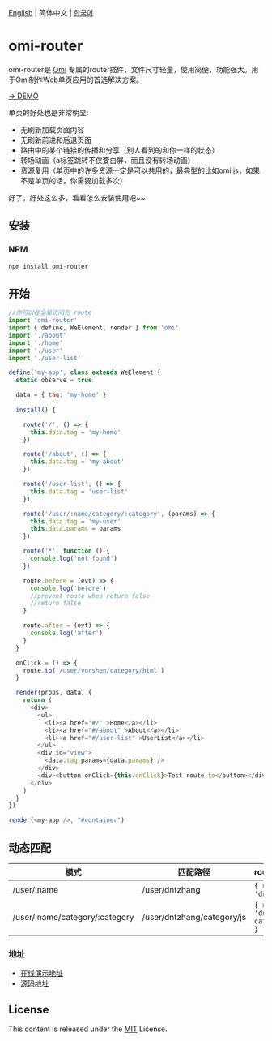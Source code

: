 ﻿[English](./README.md) | 简体中文 | [한국어](./README.KR.md)

# omi-router

omi-router是 [Omi](http://omijs.org) 专属的router插件，文件尺寸轻量，使用简便，功能强大。用于Omi制作Web单页应用的首选解决方案。

[→ DEMO](https://tencent.github.io/omi/packages/omi-router/examples/spa/build/)

单页的好处也是非常明显:

* 无刷新加载页面内容
* 无刷新前进和后退页面
* 路由中的某个链接的传播和分享（别人看到的和你一样的状态）
* 转场动画（a标签跳转不仅要白屏，而且没有转场动画）
* 资源复用（单页中的许多资源一定是可以共用的，最典型的比如omi.js，如果不是单页的话，你需要加载多次）

好了，好处这么多，看看怎么安装使用吧~~

## 安装


### NPM

```js
npm install omi-router
```



## 开始

```js
//你可以在全局访问到 route
import 'omi-router'
import { define, WeElement, render } from 'omi'
import './about'
import './home'
import './user'
import './user-list'

define('my-app', class extends WeElement {
  static observe = true

  data = { tag: 'my-home' }
  
  install() {

    route('/', () => {
      this.data.tag = 'my-home'
    })

    route('/about', () => {
      this.data.tag = 'my-about'
    })

    route('/user-list', () => {
      this.data.tag = 'user-list'
    })

    route('/user/:name/category/:category', (params) => {
      this.data.tag = 'my-user'
      this.data.params = params
    })

    route('*', function () {
      console.log('not found')
    })

    route.before = (evt) => {
      console.log('before')
      //prevent route when return false
      //return false
    }

    route.after = (evt) => {
      console.log('after')
    }
  }

  onClick = () => {
    route.to('/user/vorshen/category/html')
  }

  render(props, data) {
    return (
      <div>
        <ul>
          <li><a href="#/" >Home</a></li>
          <li><a href="#/about" >About</a></li>
          <li><a href="#/user-list" >UserList</a></li>
        </ul>
        <div id="view">
          <data.tag params={data.params} />
        </div>
        <div><button onClick={this.onClick}>Test route.to</button></div>
      </div>
    )
  }
})

render(<my-app />, "#container")
```

## 动态匹配

| 模式 | 匹配路径 | route.params |
|---------|------|--------|
| /user/:name | /user/dntzhang | `{ name: 'dntzhang' }` |
| /user/:name/category/:category | /user/dntzhang/category/js | `{ name: 'dntzhang', category: js }` |


### 地址

* [在线演示地址](https://tencent.github.io/omi/packages/omi-router/examples/simple/)
* [源码地址](https://github.com/Tencent/omi/tree/master/packages/omi-router/examples/simple)

## License
This content is released under the [MIT](http://opensource.org/licenses/MIT) License.
